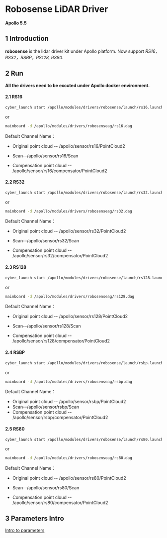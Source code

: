 # **Robosense LiDAR Driver**

**Apollo 5.5**

## 1 Introduction

 **robosense**  is the lidar driver kit under Apollo platform. Now support *RS16，RS32，RSBP，RS128, RS80*. 



## 2 Run

**All the drivers need to be excuted under Apollo docker environment.**



#### 2.1 RS16

```sh
cyber_launch start /apollo/modules/drivers/robosense/launch/rs16.launch
```

or

```sh
mainboard -d /apollo/modules/drivers/robosenseag/rs16.dag
```

Default Channel Name：

- Original point cloud -- /apollo/sensor/rs16/PointCloud2

- Scan--/apollo/sensor/rs16/Scan
- Compensation point cloud -- /apollo/sensor/rs16/compensator/PointCloud2

#### 2.2 RS32

```sh
cyber_launch start /apollo/modules/drivers/robosense/launch/rs32.launch
```

or

```sh
mainboard -d /apollo/modules/drivers/robosenseag/rs32.dag

```

Default Channel Name：

- Original point cloud -- /apollo/sensor/rs32/PointCloud2

- Scan--/apollo/sensor/rs32/Scan
- Compensation point cloud -- /apollo/sensor/rs32/compensator/PointCloud2

#### 2.3 RS128

```sh
cyber_launch start /apollo/modules/drivers/robosense/launch/rs128.launch
```

or

```sh
mainboard -d /apollo/modules/drivers/robosenseag/rs128.dag
```

Default Channel Name：

- Original point cloud -- /apollo/sensor/rs128/PointCloud2

- Scan--/apollo/sensor/rs128/Scan
- Compensation point cloud -- /apollo/sensor/rs128/compensator/PointCloud2

#### 2.4 RSBP

```sh
cyber_launch start /apollo/modules/drivers/robosense/launch/rsbp.launch
```

or

```sh
mainboard -d /apollo/modules/drivers/robosenseag/rsbp.dag
```

Default Channel Name：

- Original point cloud -- /apollo/sensor/rsbp/PointCloud2
- Scan--/apollo/sensor/rsbp/Scan
- Compensation point cloud -- /apollo/sensor/rsbp/compensator/PointCloud2

#### 2.5 RS80

```sh
cyber_launch start /apollo/modules/drivers/robosense/launch/rs80.launch
```

or

```sh
mainboard -d /apollo/modules/drivers/robosenseag/rs80.dag
```

Default Channel Name：

- Original point cloud -- /apollo/sensor/rs80/PointCloud2

- Scan--/apollo/sensor/rs80/Scan
- Compensation point cloud -- /apollo/sensor/rs80/compensator/PointCloud2

## 3 Parameters Intro

[Intro to parameters](doc/parameter_intro.md)

